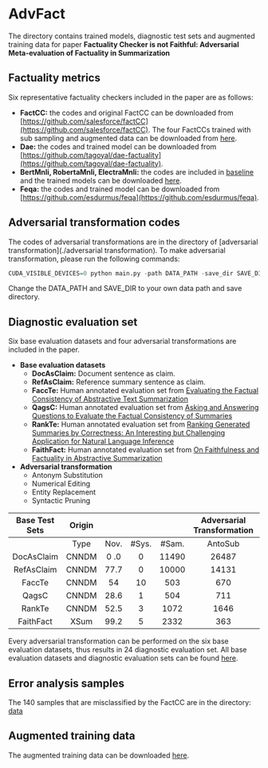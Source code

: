 # AdvFact
The directory contains trained models, diagnostic test sets and augmented training data for paper **Factuality Checker is not Faithful: Adversarial Meta-evaluation of Factuality in Summarization**

## Factuality metrics
Six representative factuality checkers included in the paper are as follows: 
* **FactCC:** the codes and original FactCC can be downloaded from [https://github.com/salesforce/factCC](https://github.com/salesforce/factCC). The four FactCCs trained with sub sampling and augmented data can be downloaded from [here](https://drive.google.com/drive/u/1/folders/1wg9jHrO90_t85ymRFBi7l6o4U7_fij_s).
* **Dae:** the codes and trained model can be downloaded from [https://github.com/tagoyal/dae-factuality](https://github.com/tagoyal/dae-factuality).
* **BertMnli, RobertaMnli, ElectraMnli:** the codes are included in [baseline](./baseline) and the trained models can be downloaded [here](https://drive.google.com/drive/u/1/folders/1wg9jHrO90_t85ymRFBi7l6o4U7_fij_s).
* **Feqa:** the codes and trained model can be downloaded from [https://github.com/esdurmus/feqa](https://github.com/esdurmus/feqa).


## Adversarial transformation codes
The codes of adversarial transformations are in the directory of [adversarial transformation](./adversarial transformation). To make adversarial transformation, please run the following commands:
```python
CUDA_VISIBLE_DEVICES=0 python main.py -path DATA_PATH -save_dir SAVE_DIR -trans_type all
```
Change the DATA_PATH and SAVE_DIR to your own data path and save directory.

## Diagnostic evaluation set
Six base evaluation datasets and four adversarial transformations are included in the paper.
* **Base evaluation datasets**
    - **DocAsClaim:** Document sentence as claim.
    - **RefAsClaim:** Reference summary sentence as claim.
    - **FaccTe:** Human annotated evaluation set from [Evaluating the Factual Consistency of Abstractive Text Summarization](https://www.aclweb.org/anthology/2020.emnlp-main.750.pdf)
    - **QagsC:** Human annotated evaluation set from [Asking and Answering Questions to Evaluate the Factual Consistency of Summaries](https://www.aclweb.org/anthology/2020.acl-main.450.pdf)
    - **RankTe:** Human annotated evaluation set from [Ranking Generated Summaries by Correctness: An Interesting but Challenging Application for Natural Language Inference](https://www.aclweb.org/anthology/P19-1213.pdf)
    - **FaithFact:** Human annotated evaluation set from [On Faithfulness and Factuality in Abstractive Summarization](https://www.aclweb.org/anthology/2020.acl-main.173.pdf)
* **Adversarial transformation**
    - Antonym Substitution
    - Numerical Editing
    - Entity Replacement
    - Syntactic Pruning


| Base Test Sets | Origin |       |       |       | Adversarial   Transformation |         |        |         |
|:--------------:|:------:|:-----:|:-----:|:-----:|:----------------------------:|:-------:|:------:|:-------:|
|                |  Type  |  Nov. | #Sys. | #Sam. |            AntoSub           | NumEdit | EntRep | SynPrun |
| DocAsClaim     | CNNDM  | 0 .0  |   0   | 11490 |             26487            |  25283  |  6816  |   9533  |
| RefAsClaim     | CNNDM  |  77.7 |   0   | 10000 |             14131            |  11621  |  28758 |   4572  |
| FaccTe         | CNNDM  |   54  |   10  |  503  |              670             |   515   |   440  |   245   |
| QagsC          | CNNDM  |  28.6 |   1   |  504  |              711             |   615   |   539  |   351   |
| RankTe         | CNNDM  |  52.5 |   3   |  1072 |             1646             |   1310  |   767  |   540   |
| FaithFact      |  XSum  |  99.2 |   5   |  2332 |              363             |    94   |   114  |   118   |


Every adversarial transformation can be performed on the six base evaluation datasets, thus results in 24 diagnostic evaluation set. All base evaluation datasets and diagnostic evaluation sets can be found [here](https://drive.google.com/drive/u/1/folders/1inYZnSkxj1JfgHHpR2OjfNXpT-SFc24p).

## Error analysis samples
The 140 samples that are misclassified by the FactCC are in the directory: [data](./data)

## Augmented training data
The augmented training data can be downloaded [here](https://drive.google.com/drive/u/1/folders/1lrqfrubEhRECjHM9SooeGABJ4-FW5bAR).


